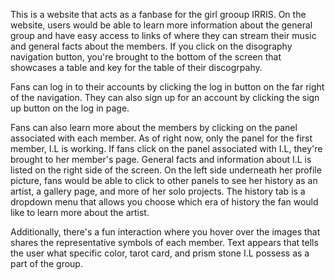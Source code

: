 This is a website that acts as a fanbase for the girl grooup IRRIS. On the website, users would be able to learn more information about the general group and have easy access to links of where they can stream their music and general facts about the members. If you click on the disography navigation button, you're brought to the bottom of the screen that showcases a table and key for the table of their discogrpahy.

Fans can log in to their accounts by clicking the log in button on the far right of the navigation. They can also sign up for an account by clicking the sign up button on the log in page.

Fans can also learn more about the members by clicking on the panel associated with each member. As of right now, only the panel for the first member, I.L is working.
If fans click on the panel associated with I.L, they're brought to her member's page. General facts and information about I.L is listed on the right side of the screen. On the left side underneath her profile picture, fans would be able to click to other panels to see her history as an artist, a gallery page, and more of her solo projects. The history tab is a dropdown menu that allows you choose which era of history the fan would like to learn more about the artist.

Additionally, there's a fun interaction where you hover over the images that shares the representative symbols of each member. Text appears that tells the user what specific color, tarot card, and prism stone I.L possess as a part of the group.
